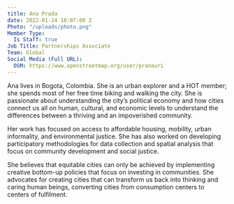 ```yaml
---
title: Ana Prada
date: 2022-01-24 16:07:00 Z
Photo: "/uploads/photo.png"
Member Type:
  Is Staff: true
Job Title: Partnerships Associate
Team: Global
Social Media (Full URL):
  OSM: https://www.openstreetmap.org/user/pranauri
---
```


Ana lives in Bogota, Colombia. She is an urban explorer and a HOT member; she spends most of her free time biking and walking the city. She is passionate about understanding the city’s political economy and how cities connect us all on human, cultural, and economic levels to understand the differences between a thriving and an impoverished community.

Her work has focused on access to affordable housing, mobility, urban informality, and environmental justice. She has also worked on developing participatory methodologies for data collection and spatial analysis that focus on community development and social justice.

She believes that equitable cities can only be achieved by implementing creative bottom-up policies that focus on investing in communities. She advocates for creating cities that can transform us back into thinking and caring human beings, converting cities from consumption centers to centers of fulfilment.
